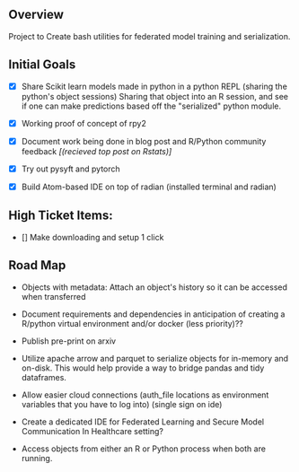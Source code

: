 ## Overview

Project to Create bash utilities for federated model training and serialization.

## Initial Goals 

- [x] Share Scikit learn models made in python in a python REPL (sharing the python's object sessions) Sharing that object into an R session, and see if one can make predictions based off the "serialized" python module.

- [x] Working proof of concept of rpy2

- [x] Document work being done in blog post and R/Python community feedback *[(recieved top post on Rstats)]*

- [x] Try out pysyft and pytorch

- [x] Build Atom-based IDE on top of radian (installed terminal and radian) 

## High Ticket Items: 

- [] Make downloading and setup 1 click 

## Road Map

*  Objects with metadata: Attach an object's history so it can be accessed when transferred

* Document requirements and dependencies in anticipation of creating a R/python virtual environment and/or docker (less priority)??

* Publish pre-print on arxiv

* Utilize apache arrow and parquet to serialize objects for in-memory and on-disk. This would help provide a way to bridge pandas and tidy dataframes. 

* Allow easier cloud connections (auth_file locations as environment variables that you have to log into) (single sign on ide) 

* Create a dedicated IDE for Federated Learning and Secure Model Communication In Healthcare setting?

* Access objects from either an R or Python process when both are running. 


